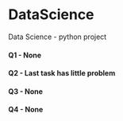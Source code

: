 # DataScience
Data Science - python project

#### Q1 - None
#### Q2 - Last task has little problem
#### Q3 - None
#### Q4 - None
